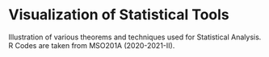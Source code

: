 # Visualization of Statistical Tools  
Illustration of various theorems and techniques used for Statistical Analysis.  
R Codes are taken from MSO201A (2020-2021-II).
